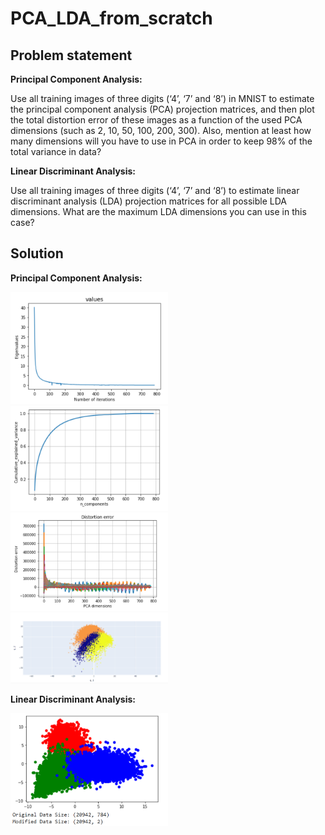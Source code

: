 # PCA_LDA_from_scratch

## Problem statement

**Principal Component Analysis:**

Use all training images of three digits (‘4’, ‘7’ and ‘8’) in MNIST to estimate the principal component analysis (PCA) projection matrices, and then plot the total distortion error of these images as a function of the used PCA dimensions (such as 2, 10, 50, 100, 200, 300). Also, mention at least how many dimensions will you have to use in PCA in order to keep 98% of the total variance in data?

**Linear Discriminant Analysis:**

Use all training images of three digits (‘4’, ‘7’ and ‘8’) to estimate linear discriminant analysis (LDA) projection matrices for all possible LDA dimensions. What are the maximum LDA dimensions you can use in this case?

## Solution

**Principal Component Analysis:**

<img src="PCA_LDA_Results/PCA_eignvalues.png" width="50%" height="50%">

<img src="PCA_LDA_Results/PCA_variance.png" width="50%" height="50%">

<img src="PCA_LDA_Results/PCA_distortion.png" width="50%" height="50%">

<img src="PCA_LDA_Results/PCA_plot.png" width="50%" height="50%">

**Linear Discriminant Analysis:**

<img src="PCA_LDA_Results/LDA_plot.png" width="50%" height="50%">
